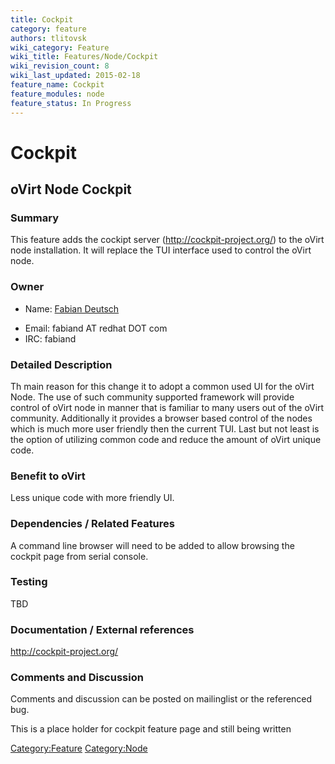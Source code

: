 ```yaml
---
title: Cockpit
category: feature
authors: tlitovsk
wiki_category: Feature
wiki_title: Features/Node/Cockpit
wiki_revision_count: 8
wiki_last_updated: 2015-02-18
feature_name: Cockpit
feature_modules: node
feature_status: In Progress
---
```


# Cockpit

## oVirt Node Cockpit

### Summary

This feature adds the cockipt server (http://cockpit-project.org/) to the oVirt node installation.
It will replace the TUI interface used to control the oVirt node.

### Owner

*   Name: [ Fabian Deutsch](User:fabiand)

<!-- -->

*   Email: fabiand AT redhat DOT com
*   IRC: fabiand

### Detailed Description

Th main reason for this change it to adopt a common used UI for the oVirt Node.
The use of such community supported framework will provide control of oVirt node in manner that is familiar to many users out of the oVirt community.
Additionally it provides a browser based control of the nodes which is much more user friendly then the current TUI.
Last but not least is the option of utilizing common code and reduce the amount of oVirt unique code.

### Benefit to oVirt

Less unique code with more friendly UI.

### Dependencies / Related Features

A command line browser will need to be added to allow browsing the cockpit page from serial console.

### Testing

TBD

### Documentation / External references

<http://cockpit-project.org/>

### Comments and Discussion

Comments and discussion can be posted on mailinglist or the referenced bug.

This is a place holder for cockpit feature page and still being written

<Category:Feature> <Category:Node>
